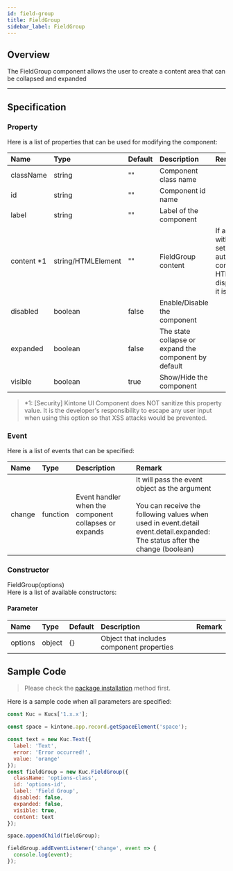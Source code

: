 ```yaml
---
id: field-group
title: FieldGroup
sidebar_label: FieldGroup
---
```


## Overview
The FieldGroup component allows the user to create a content area that can be collapsed and expanded

<div class="sample-container" id="field-group">
  <div id="sample-container__components"></div>
</div>
<script src="/js/samples/desktop/field-group.js"></script>

---

## Specification

### Property

Here is a list of properties that can be used for modifying the component:

| Name | Type | Default | Description | Remark |
| :--- | :--- | :--- | :--- | :--- |
| className | string | "" | Component class name |  |
| id | string | "" | Component id name |  |
| label | string | "" | Label of the component | |
| content *1 | string/HTMLElement | "" | FieldGroup content | If a string with HTML is set, it will be automatically converted to HTML and displayed as it is |
| disabled | boolean | false | Enable/Disable the component | |
| expanded | boolean | false | The state collapse or expand the component by default | |
| visible | boolean | true | Show/Hide the component | |

> *1: [Security] Kintone UI Component does NOT sanitize this property value. It is the developer's responsibility to escape any user input when using this option so that XSS attacks would be prevented.

### Event

Here is a list of events that can be specified:

| Name | Type | Description | Remark |
| :--- | :--- | :--- | :--- |
| change | function | Event handler when the component collapses or expands | It will pass the event object as the argument <br><br>You can receive the following values when used in event.detail<br>event.detail.expanded: The status after the change (boolean) |

### Constructor

FieldGroup(options)<br>
Here is a list of available constructors:

#### Parameter

| Name | Type | Default | Description | Remark |
| :--- | :--- | :--- | :--- | :--- |
| options | object | {} | Object that includes component properties | |

## Sample Code

> Please check the [package installation](../../getting-started/quick-start.md#installation) method first.

Here is a sample code when all parameters are specified:

```javascript
const Kuc = Kucs['1.x.x'];

const space = kintone.app.record.getSpaceElement('space');

const text = new Kuc.Text({
  label: 'Text',
  error: 'Error occurred!',
  value: 'orange'
});
const fieldGroup = new Kuc.FieldGroup({
  className: 'options-class',
  id: 'options-id',
  label: 'Field Group',
  disabled: false,
  expanded: false,
  visible: true,
  content: text
});

space.appendChild(fieldGroup);

fieldGroup.addEventListener('change', event => {
  console.log(event);
});
```
